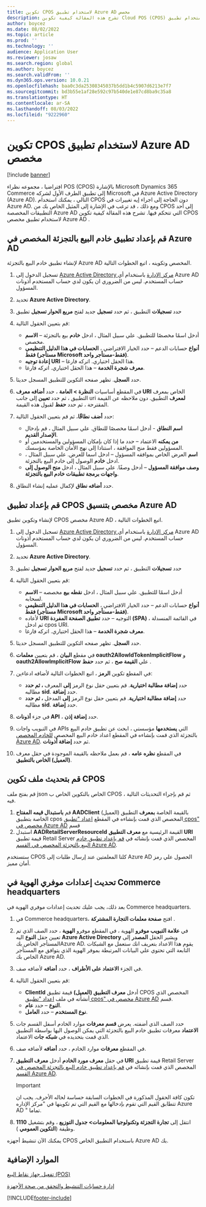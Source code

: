```yaml
---
title: تكوين CPOS لاستخدام تطبيق Azure AD مخصص
description: تشرح هذه المقالة كيفية تكوين Cloud POS (CPOS) لاستخدام تطبيق Azure Active Directory (Azure AD) .
author: boycez
ms.date: 08/02/2022
ms.topic: article
ms.prod: ''
ms.technology: ''
audience: Application User
ms.reviewer: josaw
ms.search.region: global
ms.author: boycez
ms.search.validFrom: ''
ms.dyn365.ops.version: 10.0.21
ms.openlocfilehash: baa0c3da25308345037b5dd1b4c5907d6213e7f7
ms.sourcegitcommit: bd3b55e1af28e592c97b540de1e87cd8ba9c35a8
ms.translationtype: HT
ms.contentlocale: ar-SA
ms.lasthandoff: 08/03/2022
ms.locfileid: "9222960"
---
```

# <a name="configure-cpos-to-use-a-custom-azure-ad-app"></a>تكوين CPOS لاستخدام تطبيق Azure AD مخصص

[!include [banner](includes/banner.md)]

افتراضيا ، مجموعه نظراء POS (CPOS) بالإشارة Microsoft Dynamics 365 Commerce إلى تطبيق الطرف الأول لشركه Microsoft في Azure Active Directory (Azure AD). التالي ، يمكنك استخدام CPOS دون الحاجة إلى اجراء إيه تغييرات في Azure AD. ومع ذلك ، قد ترغب في الإشارة إلى المثيل الخاص بك من CPOS إلى أحد التطبيقات المخصصة Azure AD التي تتحكم فيها. تشرح هذه المقالة كيفية تكوين CPOS لاستخدام تطبيق مخصص Azure AD .

## <a name="set-up-a-custom-retail-server-app-in-azure-ad"></a>قم بإعداد تطبيق خادم البيع بالتجزئة المخصص في Azure AD

لإنشاء تطبيق خادم البيع بالتجزئة Azure AD المخصص وتكوينه ، اتبع الخطوات التالية.

1. تسجيل الدخول إلى [Azure Active Directory مركز الإدارة](https://aad.portal.azure.com) باستخدام أي Azure AD حساب المستخدم. ليس من الضروري ان يكون لدي حساب المستخدم أذونات المسؤول.
1. تحديد **Azure Active Directory**.
1. حدد **تسجيلات** التطبيق ، ثم حدد **تسجيل** جديد لفتح **مربع الحوار تسجيل** تطبيق
1. قم بتعيين الحقول التالية:

    - **الاسم‏‎** – أدخل اسمًا مخصصًا للتطبيق. علي سبيل المثال ، ادخل **خادم** بيع بالتجزئة مخصص.
    - **أنواع** حسابات الدعم – حدد الخيار الافتراضي ، **الحسابات في هذا الدليل التنظيمي فقط (مستأجر Microsoft فقط-مستأجر واحد)**.
    - **إعادة توجيه URI** – هذا الحقل اختياري. اتركه فارغا.
    - **معرف شجرة الخدمة** – هذا الحقل اختياري. اتركه فارغا.
    
1. حدد **السجل**. تظهر صفحه التكوين للتطبيق المسجل حديثا.
1. في المقطع أساسيات **النظرة \> العامة** ، حدد **أضافه معرف URI** الخاص بمعرف التطبيق ، ثم حدد **تعيين** إلى جانب uri **لمعرف** التطبيق. دون ملاحظه عن القيمة المقترحة ، ثم حدد **حفظ** لقبول هذه القيمة. 
1. حدد **أضف نطاقًا**، ثم قم بتعيين الحقول التالية:

    - **اسم النطاق** - أدخل اسمًا مخصصًا للنطاق. علي سبيل المثال ، قم بإدخال **الإصدار القديم**.
    - **من يمكنه** الاعتماد – حدد ما إذا كان بإمكان المسؤولين والمستخدمين أو المسؤولين فقط منح الموافقة ، استنادا إلى نهج الأمان الخاصة بمؤسسك.
    - **اسم** العرض الخاص بموافقه المسؤول – ادخل اسما للعرض. علي سبيل المثال ، ادخل **خادم** الوصول إلى خادم البيع بالتجزئة.
    - **وصف موافقة المسؤول** – أدخل وصفًا. علي سبيل المثال ، ادخل **منح الوصول إلى واجهات برمجة تطبيقات خادم البيع بالتجزئة**.

1. حدد **أضافه نطاق** لإكمال عمليه إنشاء النطاق.

## <a name="set-up-a-custom-cpos-app-in-azure-ad"></a>قم بإعداد تطبيق CPOS مخصص بتنسيق Azure AD

لإنشاء وتكوين تطبيق CPOS مخصص Azure AD ، اتبع الخطوات التالية.

1. تسجيل الدخول إلى [Azure Active Directory مركز الإدارة](https://aad.portal.azure.com) باستخدام أي Azure AD حساب المستخدم. ليس من الضروري ان يكون لدي حساب المستخدم أذونات المسؤول.
1. تحديد **Azure Active Directory**.
1. حدد **تسجيلات** التطبيق ، ثم حدد **تسجيل** جديد لفتح **مربع الحوار تسجيل** تطبيق
1. قم بتعيين الحقول التالية:

    - **الاسم‏‎** – أدخل اسمًا للتطبيق. علي سبيل المثال ، ادخل **نقطه بيع** مخصصه لسحابه.
    - **أنواع** حسابات الدعم – حدد الخيار الافتراضي ، **الحسابات في هذا الدليل التنظيمي فقط (مستأجر Microsoft فقط-مستأجر واحد)**.
    - لأعاده **URI** التوجيه – حدد **تطبيق الصفحة المفردة (SPA)** في القائمة المنسدلة ، ثم ادخل cpos URI.
    - **معرف شجرة الخدمة** – هذا الحقل اختياري. اتركه فارغا.

1. حدد **السجل**. تظهر صفحه التكوين للتطبيق المسجل حديثا.
1. في مقطع **البيان** ، قم بتعيين **معلمات oauth2AllowIdTokenImplicitFlow** و **oauth2AllowImplicitFlow** علي **القيمة صح** ، ثم حدد **حفظ** .
1. في المقطع تكوين **الرمز** ، اتبع الخطوات التالية لأضافه ادعاءين:

    - حدد **إضافة مطالبة اختيارية**. قم بتعيين حقل نوع الرمز **إلى** المعرف **، ثم حدد** مطالبه **sid**. حدد **إضافة**.
    - حدد **إضافة مطالبة اختيارية**. قم بتعيين حقل نوع الرمز **إلى** المدخل **، ثم حدد** مطالبه **sid**. حدد **إضافة**.

1. في جزء **أذونات API** ، حدد **إضافة إذن**.
1. في التبويب واجات APIs التي **يستخدمها** مؤسستي ، ابحث عن تطبيق خادم البيع بالتجزئة الذي قمت بإنشاءه في المقطع اعداد خادم البيع المخصص [للخادم المخصص Azure AD](#set-up-a-custom-retail-server-app-in-azure-ad). ثم حدد **إضافة أذونات**.
1. في المقطع **نظره عامه** ، قم بعمل ملاحظه بالقيمة الموجودة في حقل معرف **(العميل) الخاص بالتطبيق**.

## <a name="update-the-cpos-configuration-file"></a>قم بتحديث ملف تكوين CPOS

قم بفتح ملف json الخاص بالتكوين الخاص ب CPOS ، ثم قم بإجراء التحديثات التالية فيه.

1. قم **باستبدال قيمه المفتاح AADClient** بالقيمة الخاصة **بمعرف** التطبيق (العميل) الخاصة بتطبيق cpos المخصص الذي قمت بإنشاءه في المقطع [اعداد "تطبيق cpos" مخصص في Azure AD](#set-up-a-custom-cpos-app-in-azure-ad) قسم
1. استبدل **AADRetailServerResourceId** القيمة الرئيسية مع **معرف التطبيق URI** قيمة تطبيق Retail Server المخصص الذي قمت بإنشائه في [قم بإعداد تطبيق خادم البيع بالتجزئة المخصص في القسم Azure AD](#set-up-a-custom-retail-server-app-in-azure-ad).

ستستخدم CPOS كلتا المعلمتين عند إرسال طلبات إلى Azure AD الحصول علي رمز أمان مميز.

## <a name="update-identity-providers-settings-in-commerce-headquarters"></a>تحديث إعدادات موفري الهوية في Commerce headquarters

بعد ذلك، يجب عليك تحديث إعدادات موفري الهوية في Commerce headquarters.

1. في Commerce headquarters، افتح **صفحة معلمات التجارة المشتركة** .
1. في **علامة التبويب موفرو** الهوية ، في المقطع موفرو **الهوية** ، حدد الصف الذي تم تعيين حقل **النوع** اليه **Azure Active Directory** ويشير الحقل **المصدر** إلى المستأجر الخاص بكAzure AD. يقوم هذا الاعداد بتعريف انك ستعمل مع الشبكات التابعة التي تحتوي علي البيانات المرتبطة بموفر الهوية الذي يتوافق مع المستأجر الخاص بك Azure AD.
1. في الجزء **الاعتماد على الأطراف** ، حدد **أضافه** لأضافه صف.
1. قم بتعيين الحقول التالية:

    - **ClientId** أدخل **معرف التطبيق (العميل)** قيمة تطبيق CPOS المخصص الذي أنشأته في ملف [اعداد "تطبيق cpos" مخصص في Azure AD](#set-up-a-custom-cpos-app-in-azure-ad) قسم.
    - **النوع** – حدد **عام**.
    - **نوع المستخدم** – حدد **العامل**.

1. حدد الصف الذي أضفته. يعرض **قسم معرفات** موارد الخادم أسفل القسم جات **الاعتماد** معرفات تطبيق خادم البيع بالتجزئة التي يمكن الوصول اليها بواسطة التطبيق الذي قمت بتحديده في **شبكه جات** الاعتماد.
1. في المقطع **معرفات** موارد الخادم ، حدد **أضافه** لأضافه صف.
1. في حقل **معرف مورد الخادم** أدخل **معرف التطبيق URI** قيمة تطبيق Retail Server المخصص الذي قمت بإنشائه في [قم بإعداد تطبيق خادم البيع بالتجزئة المخصص في القسم Azure AD](#set-up-a-custom-retail-server-app-in-azure-ad).

    > [!IMPORTANT]
    > تكون كافة الحقول المذكورة في الخطوات السابقة حساسة لحاله الأحرف. يجب ان تتطابق القيم التي تقوم بإدخالها مع القيم التي تم تكوينها في "مركز الإداره Azure AD " تماما.

1. انتقل إلى **تجارة التجزئة وتكنولوجيا المعلومات\> جدول التوزيع** ، وقم بتشغيل **1110** وظيفة (**التكوين العمومي** ).

يمكنك الآن تنشيط أجهزه CPOS باستخدام التطبيق الخاص Azure AD بك.

## <a name="additional-resources"></a>الموارد الإضافية

[تفعيل جهاز نقاط البيع (POS)](dev-itpro/retail-device-activation.md)

[إدارة حسابات التنشيط والتحقق من صحة الأجهزة](set-up-activation-accounts-validate-devices-hq.md)

[!INCLUDE[footer-include](../includes/footer-banner.md)]
